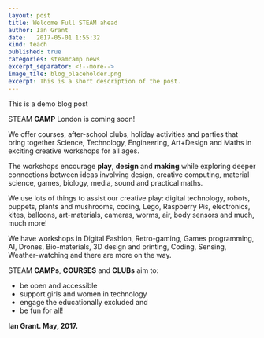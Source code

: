 ```yaml
---
layout: post
title: Welcome Full STEAM ahead
author: Ian Grant
date:   2017-05-01 1:55:32
kind: teach
published: true
categories: steamcamp news
excerpt_separator: <!--more-->
image_tile: blog_placeholder.png
excerpt: This is a short description of the post.
---
```


This is a demo blog post

<span id="letterS">S</span><span id="letterT">T</span><span id="letterE">E</span><span id="letterA">A</span><span id="letterM">M</span> **CAMP** London is coming soon! 

We offer courses, after-school clubs, holiday activities and parties that bring together <span id="letterS">S</span>cience, <span id="letterT">T</span>echnology, <span id="letterE">E</span>ngineering, <span id="letterA">A</span>rt+Design and <span id="letterM">M</span>aths in exciting creative workshops for all ages.


The workshops encourage **play**, **design** and **making** while exploring deeper connections between ideas involving design, creative computing, material science, games, biology, media, sound and practical maths.

We use lots of things to assist our creative play: digital technology, robots, puppets, plants and mushrooms, coding, Lego, Raspberry Pis, electronics, kites, balloons, art-materials, cameras, worms, air, body sensors and much, much more!

We have workshops in Digital Fashion, Retro-gaming, Games programming, AI, Drones, Bio-materials, 3D design and printing, Coding, Sensing, Weather-watching and there are more on the way.

<span id="letterS">S</span><span id="letterT">T</span><span id="letterE">E</span><span id="letterA">A</span><span id="letterM">M</span> **CAMPs**, **COURSES** and **CLUBs** aim to:

- be open and accessible
- support girls and women in technology
- engage the educationally excluded and
- be fun for all!

**Ian Grant. May, 2017.**